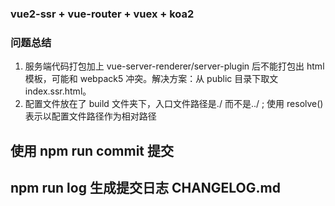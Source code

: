 ### vue2-ssr + vue-router + vuex + koa2

### 问题总结

1. 服务端代码打包加上 vue-server-renderer/server-plugin 后不能打包出 html 模板，可能和 webpack5 冲突。解决方案：从 public 目录下取文 index.ssr.html。
2. 配置文件放在了 build 文件夹下，入口文件路径是./ 而不是../ ; 使用 resolve() 表示以配置文件路径作为相对路径

## 使用 npm run commit 提交

## npm run log 生成提交日志 CHANGELOG.md
